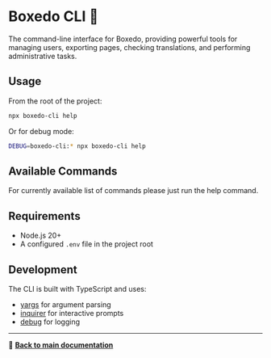 # Boxedo CLI 🦅

The command-line interface for Boxedo, providing powerful tools for managing users, exporting pages, checking translations, and performing administrative tasks.

## Usage

From the root of the project:

```bash
npx boxedo-cli help
```

Or for debug mode:

```bash
DEBUG=boxedo-cli:* npx boxedo-cli help
```

## Available Commands

For currently available list of commands please just run the help command.

## Requirements

- Node.js 20+
- A configured `.env` file in the project root

## Development

The CLI is built with TypeScript and uses:
- [yargs](https://yargs.js.org/) for argument parsing
- [inquirer](https://github.com/SBoudrias/Inquirer.js) for interactive prompts
- [debug](https://www.npmjs.com/package/debug) for logging

---

📖 **[Back to main documentation](../../README.md)**
